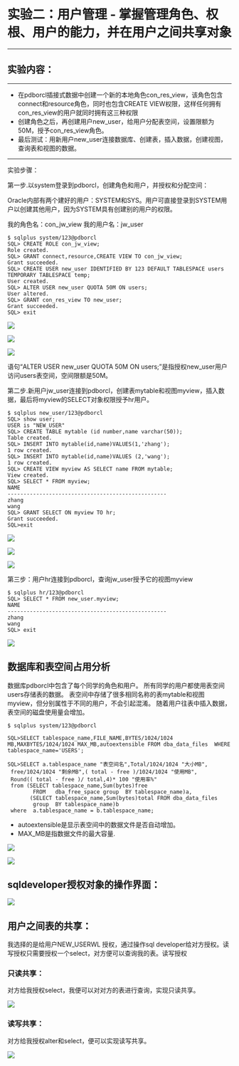 # 实验二：用户管理 - 掌握管理角色、权根、用户的能力，并在用户之间共享对象
---

## 实验内容：

---
- 在pdborcl插接式数据中创建一个新的本地角色con_res_view，该角色包含connect和resource角色，同时也包含CREATE VIEW权限，这样任何拥有con_res_view的用户就同时拥有这三种权限
- 创建角色之后，再创建用户new_user，给用户分配表空间，设置限额为50M，授予con_res_view角色。
- 最后测试：用新用户new_user连接数据库、创建表，插入数据，创建视图，查询表和视图的数据。
---

实验步骤：

第一步.以system登录到pdborcl，创建角色和用户，并授权和分配空间：

Oracle内部有两个建好的用户：SYSTEM和SYS。用户可直接登录到SYSTEM用户以创建其他用户，因为SYSTEM具有创建别的用户的权限。

我的角色名：con_jw_view
我的用户名：jw_user

```
$ sqlplus system/123@pdborcl
SQL> CREATE ROLE con_jw_view;
Role created.
SQL> GRANT connect,resource,CREATE VIEW TO con_jw_view;
Grant succeeded.
SQL> CREATE USER new_user IDENTIFIED BY 123 DEFAULT TABLESPACE users TEMPORARY TABLESPACE temp;
User created.
SQL> ALTER USER new_user QUOTA 50M ON users;
User altered.
SQL> GRANT con_res_view TO new_user;
Grant succeeded.
SQL> exit
```
![](./img/1.png)

![](./img/2.png)

![](./img/3.png)

语句“ALTER USER new_user QUOTA 50M ON users;”是指授权new_user用户访问users表空间，空间限额是50M。

第二步.新用户jw_user连接到pdborcl，创建表mytable和视图myview，插入数据，最后将myview的SELECT对象权限授予hr用户。

```
$ sqlplus new_user/123@pdborcl
SQL> show user;
USER is "NEW_USER"
SQL> CREATE TABLE mytable (id number,name varchar(50));
Table created.
SQL> INSERT INTO mytable(id,name)VALUES(1,'zhang');
1 row created.
SQL> INSERT INTO mytable(id,name)VALUES (2,'wang');
1 row created.
SQL> CREATE VIEW myview AS SELECT name FROM mytable;
View created.
SQL> SELECT * FROM myview;
NAME
--------------------------------------------------
zhang
wang
SQL> GRANT SELECT ON myview TO hr;
Grant succeeded.
SQL>exit
```

![](./img/5.png)

![](./img/6.png)

![](./img/7.png)


第三步：用户hr连接到pdborcl，查询jw_user授予它的视图myview

```
$ sqlplus hr/123@pdborcl
SQL> SELECT * FROM new_user.myview;
NAME
--------------------------------------------------
zhang
wang
SQL> exit
```
![](./img/6.png)

## 数据库和表空间占用分析

数据库pdborcl中包含了每个同学的角色和用户。 所有同学的用户都使用表空间users存储表的数据。 表空间中存储了很多相同名称的表mytable和视图myview，但分别属性于不同的用户，不会引起混淆。 随着用户往表中插入数据，表空间的磁盘使用量会增加。

```
$ sqlplus system/123@pdborcl

SQL>SELECT tablespace_name,FILE_NAME,BYTES/1024/1024 MB,MAXBYTES/1024/1024 MAX_MB,autoextensible FROM dba_data_files  WHERE  tablespace_name='USERS';

SQL>SELECT a.tablespace_name "表空间名",Total/1024/1024 "大小MB",
 free/1024/1024 "剩余MB",( total - free )/1024/1024 "使用MB",
 Round(( total - free )/ total,4)* 100 "使用率%"
 from (SELECT tablespace_name,Sum(bytes)free
        FROM   dba_free_space group  BY tablespace_name)a,
       (SELECT tablespace_name,Sum(bytes)total FROM dba_data_files
        group  BY tablespace_name)b
 where  a.tablespace_name = b.tablespace_name;
```
- autoextensible是显示表空间中的数据文件是否自动增加。
- MAX_MB是指数据文件的最大容量.

![](./img/7.png)

![](./img/8.png)

## sqldeveloper授权对象的操作界面： 

![](./img/授权操作.png)

## 用户之间表的共享：
我选择的是给用户NEW_USERWL 授权，通过操作sql developer给对方授权。读写授权只需要授权一个select，对方便可以查询我的表。读写授权

### 只读共享：

对方给我授权select，我便可以对对方的表进行查询，实现只读共享。

![](./img/测试只读共享.png)

### 读写共享：

对方给我授权alter和select，便可以实现读写共享。

![](./img/测试共享读写.png)
